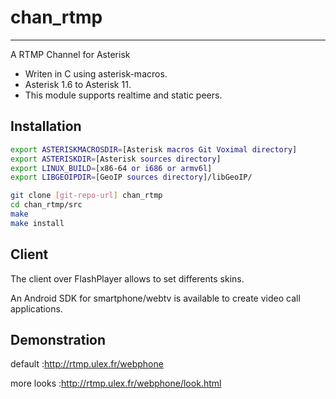 chan_rtmp
=========

---
A RTMP Channel for Asterisk

* Writen in C using asterisk-macros.
* Asterisk 1.6 to Asterisk 11.
* This module supports realtime and static peers.


Installation
------------

```sh
export ASTERISKMACROSDIR=[Asterisk macros Git Voximal directory]
export ASTERISKDIR=[Asterisk sources directory]
export LINUX_BUILD=[x86-64 or i686 or armv6l]
export LIBGEOIPDIR=[GeoIP sources directory]/libGeoIP/

git clone [git-repo-url] chan_rtmp
cd chan_rtmp/src
make
make install
```

Client
------

The client over FlashPlayer allows to set differents skins.

An Android SDK for smartphone/webtv is available to create video call applications.


Demonstration
-------------

default :http://rtmp.ulex.fr/webphone

more looks :http://rtmp.ulex.fr/webphone/look.html
